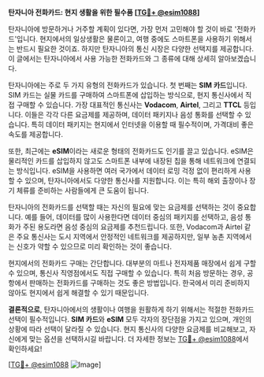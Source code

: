 **탄자니아 전화카드: 현지 생활을 위한 필수품 [[TG💪+ @esim1088](https://t.me/s/esim1088)]**

탄자니아에 방문하거나 거주할 계획이 있다면, 가장 먼저 고민해야 할 것이 바로 '전화카드'입니다. 현지에서의 일상생활은 물론이고, 여행 중에도 스마트폰을 사용하기 위해서는 반드시 필요한 것이죠. 하지만 탄자니아의 통신 시장은 다양한 선택지를 제공합니다. 이 글에서는 탄자니아에서 사용 가능한 전화카드와 그 종류에 대해 상세히 알아보겠습니다.

탄자니아에는 주로 두 가지 유형의 전화카드가 있습니다. 첫 번째는 **SIM 카드**입니다. SIM 카드는 실물 카드를 구매하여 스마트폰에 삽입하는 방식으로, 현지 통신사에서 직접 구매할 수 있습니다. 가장 대표적인 통신사는 **Vodacom**, **Airtel**, 그리고 **TTCL** 등입니다. 이들은 각각 다른 요금제를 제공하며, 데이터 패키지나 음성 통화를 선택할 수 있습니다. 특히 데이터 패키지는 현지에서 인터넷을 이용할 때 필수적이며, 가격대비 좋은 속도를 제공합니다.

또한, 최근에는 **eSIM**이라는 새로운 형태의 전화카드도 인기를 끌고 있습니다. eSIM은 물리적인 카드를 삽입하지 않고도 스마트폰 내부에 내장된 칩을 통해 네트워크에 연결되는 방식입니다. eSIM을 사용하면 여러 국가에서 데이터 로밍 걱정 없이 편리하게 사용할 수 있으며, 탄자니아에서도 다양한 통신사를 지원합니다. 이는 특히 해외 출장이나 장기 체류를 준비하는 사람들에게 큰 도움이 됩니다.

탄자니아의 전화카드를 선택할 때는 자신의 필요에 맞는 요금제를 선택하는 것이 중요합니다. 예를 들어, 데이터를 많이 사용한다면 데이터 중심의 패키지를 선택하고, 음성 통화가 주된 용도라면 음성 중심의 요금제를 추천드립니다. 또한, Vodacom과 Airtel 같은 주요 통신사는 도시 지역에서 안정적인 네트워크를 제공하지만, 일부 농촌 지역에서는 신호가 약할 수 있으므로 미리 확인하는 것이 좋습니다.

현지에서의 전화카드 구매는 간단합니다. 대부분의 마트나 전자제품 매장에서 쉽게 구할 수 있으며, 통신사 직영점에서도 직접 구매할 수 있습니다. 특히 처음 방문하는 경우, 공항에서 판매하는 전화카드를 구매하는 것도 좋은 방법입니다. 한국에서 미리 준비하지 않아도 현지에서 쉽게 해결할 수 있기 때문입니다.

**결론적으로**, 탄자니아에서의 생활이나 여행을 원활하게 하기 위해서는 적절한 전화카드 선택이 필수적입니다. **SIM 카드**와 **eSIM** 모두 각자의 장단점을 가지고 있으며, 개인의 상황에 따라 선택이 달라질 수 있습니다. 현지 통신사의 다양한 요금제를 비교해보고, 자신에게 맞는 옵션을 선택하시길 바랍니다. 더 자세한 정보는 [TG💪+ @esim1088](https://t.me/s/esim1088)에서 확인하세요!

[[TG💪+ @esim1088](https://t.me/s/esim1088) ![Image](https://i.postimg.cc/Y0z9fWf4/image.png)]